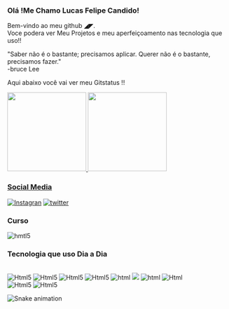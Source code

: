 
### Olá !Me Chamo Lucas Felipe Candido!
Bem-vindo ao meu github ◢◤.<br>Voce podera ver
Meu Projetos e meu aperfeiçoamento nas tecnologia que uso!!

"Saber não é o bastante; precisamos aplicar.
Querer não é o bastante, precisamos fazer."
<br> -bruce Lee

Aqui abaixo você vai ver meu Gitstatus !!


<div>
<a href="https://github.com/Luk3rF7">
 <img height="180em" src="https://github-readme-stats.vercel.app/api?username=Luk3rF7&show_icons=true&theme=dark&include_all_commits=true&count_private=true"/>
  <img height="180em" src="https://github-readme-stats.vercel.app/api/top-langs/?username=Luk3rF7&layout=compact&langs_count=16&theme=dark"/>
  
<div>
  
  ### Social Media

[![Instagran](https://img.shields.io/badge/Instagram-E4405F?style=for-the-badge&logo=instagram&logoColor=white)](https://www.instagram.com/lkas_f/)
 [![twitter](https://img.shields.io/badge/Twitter-1DA1F2?style=for-the-badge&logo=twitter&logoColor=white)](https://twitter.com/_LukazF)
 ### Curso 
<img aling= "center" alt="hmtl5" src="https://img.shields.io/badge/Udemy-EC5252?style=for-the-badge&logo=Udemy&logoColor=white">

 ### Tecnologia que uso Dia a Dia
 <div style="display: inline_block"><br/>
  <img aling="center" alt="Html5" src="https://img.shields.io/badge/JavaScript-323330?style=for-the-badge&logo=javascript&logoColor=F7DF1E"/>
<img aling="center"  alt="Html5" src="https://img.shields.io/badge/HTML-239120?style=for-the-badge&logo=html5&logoColor=white">
  <img aling="center"  alt="Html5" src="https://img.shields.io/badge/CSS-239120?&style=for-the-badge&logo=css3&logoColor=white">
  <img aling="center"  alt="Html5" src="https://img.shields.io/badge/jQuery-0769AD?style=for-the-badge&logo=jquery&logoColor=white">
  <img aling= "center" alt="html"src="https://img.shields.io/badge/Bootstrap-563D7C?style=for-the-badge&logo=bootstrap&logoColor=white">
  <img aling="center" alt"html5" src= "https://img.shields.io/badge/React-20232A?style=for-the-badge&logo=react&logoColor=61DAFB">
  <img aling="center" alt="html"src="https://img.shields.io/badge/AngularJS-E23237?style=for-the-badge&logo=angularjs&logoColor=white">
 <img aling="center"  alt="Html" src="https://img.shields.io/badge/Vue.js-35495E?style=for-the-badge&logo=vue.js&logoColor=4FC08D"><br>
  <img aling="center" alt="Html5"  src = "https://img.shields.io/badge/MySQL-00000F?style=for-the-badge&logo=mysql&logoColor=white">
<img aling="center"  alt="Html5" src="https://img.shields.io/badge/Node.js-43853D?style=for-the-badge&logo=node.js&logoColor=white">
  

  

  
  
  ![Snake animation](https://github.com/Luk3rF7/Luk3rF7/blob/output/github-contribution-grid-snake.svg)
